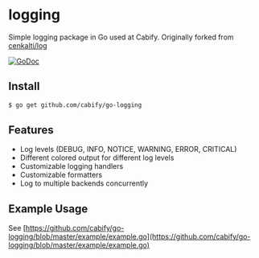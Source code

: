 logging
=======

Simple logging package in Go used at Cabify.
Originally forked from [cenkalti/log](https://github.com/cenkalti/log)

[![GoDoc](https://godoc.org/github.com/cabify/go-logging?status.png)](https://godoc.org/github.com/cabify/go-logging)


Install
-------

```sh
$ go get github.com/cabify/go-logging
```

Features
--------

* Log levels (DEBUG, INFO, NOTICE, WARNING, ERROR, CRITICAL)
* Different colored output for different log levels
* Customizable logging handlers
* Customizable formatters
* Log to multiple backends concurrently


Example Usage
-------------

See [https://github.com/cabify/go-logging/blob/master/example/example.go](https://github.com/cabify/go-logging/blob/master/example/example.go)
